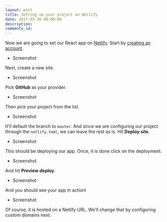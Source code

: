 ```yaml
---
layout: post
title: Setting up your project on Netlify
date: 2017-05-30 00:00:00
description:
comments_id:
---
```


Now we are going to set our React app on [Netlify](https://www.netlify.com). Start by [creating an account](https://app.netlify.com/signup).

- Screenshot

Next, create a new site.

- Screenshot

Pick **GitHub** as your provider.

- Screenshot

Then pick your project from the list.

- Screenshot

It'll default the branch to `master`. And since we are configuring our project through the `netlify.toml`, we can leave the rest as is. Hit **Deploy site**.

- Screenshot

This should be deploying our app. Once, it is done click on the deployment.

- Screenshot

And hit **Preview deploy**.

- Screenshot

And you should see your app in action!

- Screenshot

Of course, it is hosted on a Netlify URL. We'll change that by configuring custom domains next.
